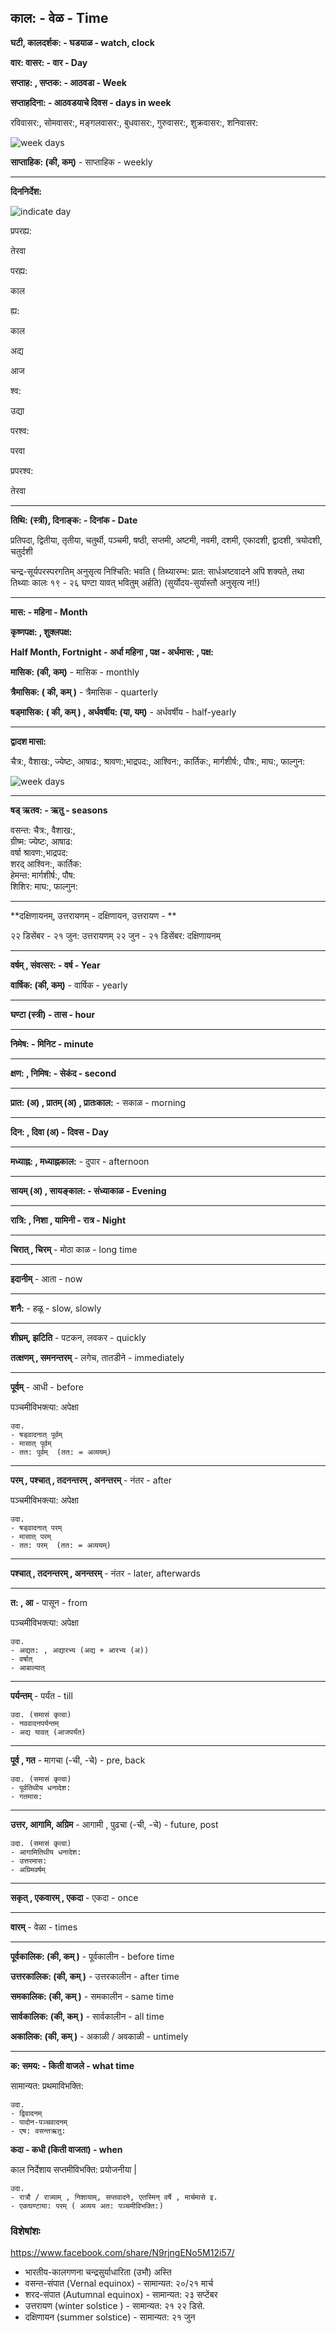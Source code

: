 ## काल: - वेळ - Time

**घटी, कालदर्शक: - घडयाळ - watch, clock**

**वार: वासर: - वार - Day**

**सप्ताह: , सप्तक: - आठवडा - Week**

**सप्ताहदिना: - आठवडयाचे दिवस - days in week**

<div id="days" class="tabular">रविवासर:, सोमवासर:, मङ्गलवासर:, बुधवासर:, गुरुवासर:, शुक्रवासर:, शनिवासर:</div>

![week days](./imgs/weekdays.png)

**साप्ताहिक: (की, कम्)** - साप्ताहिक - weekly

<hr />

**दिननिर्देश:**

![indicate day](./imgs/daysindi.png)

<div class="container">
  <div class="in-container">
  <p>प्रपरह्य:</p>
  <p>तेरवा</p>
  </div>

  <div class="in-container">
    <p>परह्य:</p>
    <p>काल</p>
    </div>

  <div class="in-container">
    <p>ह्य:</p>
    <p>काल</p>
  </div>

  <div class="in-container">
    <p>अद्य</p>
    <p>आज</p>
  </div>

  <div class="in-container">
    <p>श्व:</p>
    <p>उद्या</p>
    </div>
    
  <div class="in-container">
    <p>परश्व:</p>
    <p>परवा</p>
    </div>
    
  <div class="in-container">
    <p>प्रपरश्व:</p>
    <p>तेरवा</p>
    </div>
</div>

<hr />

**तिथि: (स्त्री), दिनाङ्क: - दिनांक - Date**

<div id="months" class="tabular">प्रतिपदा, द्वितीया, तृतीया, चतुर्थी, पञ्चमी, षष्ठी, सप्तमी, अष्टमी, नवमी, दशमी, एकादशी, द्वादशी, त्रयोदशी, चतुर्दशी</div>

चन्द्र-सूर्यपरस्परगतिम् अनुसृत्य निश्चिति: भवति ( तिथ्यारम्भ: प्रात: सार्धअष्टवादने अपि शक्यते, तथा तिथ्याः कालः १९ - २६ घण्टा यावत् भवितुम् अर्हति) (सुर्योदय-सुर्यास्तौ अनुसृत्य न!!)

<hr />

**मास: - महिना - Month**

**कृष्णपक्ष: , शुक्लपक्ष:**

**Half Month, Fortnight - अर्धा महिना , पक्ष - अर्धमास: , पक्ष:**

**मासिक: (की, कम्)** - मासिक - monthly

**त्रैमासिक: ( की, कम् )** - त्रैमासिक - quarterly

**षड्मासिक: ( की, कम् ) , अर्धवर्षीय: (या, यम्)** - अर्धवर्षीय - half-yearly

<hr />

**द्वादश मासा:**

<div id="months" class="tabular">चैत्र:, वैशाख:, ज्येष्टः, आषाढ:, श्रावण:,भाद्रपद:, आश्विन:, कार्तिक:, मार्गशीर्ष:, पौष:, माघ:, फाल्गुन:</div>

![week days](./imgs/months.png)

<hr />

**षड् ऋतव: - ऋतु - seasons**

<div class="container">
  <div>वसन्त: चैत्र:, वैशाख:,</div>
  <div>ग्रीष्म: ज्येष्टः, आषाढ:</div>
  <div>वर्षा श्रावण:,भाद्रपद:</div>
  <div>शरद् आश्विन:, कार्तिक:</div>
  <div>हेमन्त: मार्गशीर्ष:, पौष:</div>
  <div>शिशिर: माघ:, फाल्गुन:</div>
</div>

<hr />

**दक्षिणायनम्, उत्तरायणम् - दक्षिणायन, उत्तरायण - **

२२ डिसेंबर - २१ जुन: उत्तरायणम्
२२ जुन - २१ डिसेंबर: दक्षिणायनम्
<hr />

**वर्षम् , संवत्सर: - वर्ष - Year**

**वार्षिक: (की, कम्)** - वार्षिक - yearly

<hr />

**घण्टा (स्त्री) - तास - hour**

<hr />

**निमेष: - मिनिट - minute**

<hr />

**क्षण: , निमिष: - सेकंद - second**

<hr />

**प्रात: (अ) , प्रातम् (अ) , प्रातःकाल:** - सकाळ - morning

<hr />

**दिन: , दिवा (अ) - दिवस - Day**

<hr />

**मध्याह्न: , मध्याह्नकाल:** - दुपार - afternoon

<hr />

**सायम् (अ) , सायङ्काल: - संध्याकाळ - Evening**

<hr />

**रात्रि: , निशा , यामिनी - रात्र - Night**

<hr />

**चिरात् , चिरम्** - मोठा काळ - long time

<hr />

**इदानीम्** - आता - now

<hr />

**शनै:** - हळू - slow, slowly

<hr />

**शीघ्रम्, झटिति** - पटकन, लवकर - quickly

**तत्क्षणम् , समनन्तरम्** - लगेच, तातडीने - immediately

<hr />

**पूर्वम्** - आधी - before

पञ्चमीविभक्त्या: अपेक्षा

```
उदा.
- षड्वादनात् पूर्वम्
- मासात् पूर्वम्
- तत: पूर्वम्  (तत: = अव्ययम्)
```

<hr />

**परम् , पश्चात् , तदनन्तरम् , अनन्तरम्** - नंतर - after

पञ्चमीविभक्त्या: अपेक्षा

```
उदा.
- षड्वादनात् परम्
- मासात् परम्
- तत: परम्  (तत: = अव्ययम्)
```

<hr />

**पश्चात् , तदनन्तरम् , अनन्तरम्** - नंतर - later, afterwards

<hr />

**त: , आ** - पासून - from

पञ्चमीविभक्त्या: अपेक्षा

```
उदा.
- अद्यत: , अद्यारभ्य (अद्य + आरभ्य (अ))
- वर्षात्
- आबाल्यात्
```

<hr />

**पर्यन्तम्** - पर्यंत - till

```
उदा. (समासं कृत्वा)
- नववादनपर्यन्तम्
- अद्य यावत् (आजपर्यंत)
```

<hr />

**पूर्व , गत** - मागचा (-ची, -चे) - pre, back

```
उदा. (समासं कृत्वा)
- पूर्वतिथीय धनादेश:
- गतमास:
```

<hr />

**उत्तर, आगामि, अग्रिम** - आगामी , पुढचा (-ची, -चे) - future, post

```
उदा. (समासं कृत्वा)
- आगामितिथीय धनादेश:
- उत्तरमास:
- अग्रिमवर्षम्
```

<hr />

**सकृत् , एकवारम् , एकदा** - एकदा - once

<hr />

**वारम्** - वेळा - times

<hr />

**पूर्वकालिक: (की, कम् )** - पूर्वकालीन - before time

**उत्तरकालिक: (की, कम् )** - उत्तरकालीन - after time

**समकालिक: (की, कम् )** - समकालीन - same time

**सार्वकालिक: (की, कम् )** - सार्वकालीन - all time

**अकालिक: (की, कम् )** - अकाळी / अवकाळी - untimely
<hr />

**क: समय: - किती वाजले - what time**

सामान्यत: प्रथमाविभक्ति:

```
उदा.
- द्विवादनम्
- पादोन-पञ्चवादनम्
- एष: वसन्तऋतु:
```

**कदा - कधी (किती वाजता) - when**

काल निर्देशाय सप्तमीविभक्ति: प्रयोजनीया |

```
उदा.
- रात्रौ / रात्र्याम् , निशायाम्, सप्तवादने, एतस्मिन् वर्षे , मार्चमासे इ.
- एकघण्टाया: परम् ( अव्यय अत: पञ्चमीविभक्ति:)
```


### विशेषांशः

https://www.facebook.com/share/N9rjngENo5M12i57/

- भारतीय-कालगणना चन्द्रसुर्याधारिता (उभौ) अस्ति
- वसन्त-संपात (Vernal equinox) - सामान्यत: २०/२१ मार्च
- शरद-संपात (Autumnal equinox) - सामान्यत: २३ सप्टेंबर
- उत्तरायण (winter solstice ) - सामान्यत: २१ २२ डिसे.
- दक्षिणायन (summer solstice) - सामान्यत: २१ जुन
